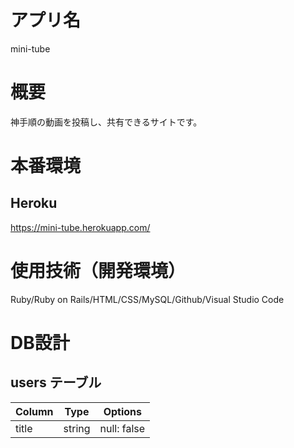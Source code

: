 # アプリ名
mini-tube

# 概要
<p>神手順の動画を投稿し、共有できるサイトです。</p>

# 本番環境
## Heroku
https://mini-tube.herokuapp.com/

# 使用技術（開発環境）
Ruby/Ruby on Rails/HTML/CSS/MySQL/Github/Visual Studio Code

# DB設計

## users テーブル

| Column           | Type       | Options     |
| ---------------- | ---------- | ----------- |
| title            | string     | null: false |

